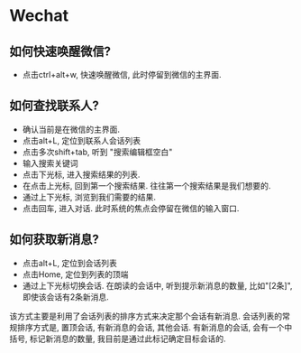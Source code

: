 Wechat 
=======

## 如何快速唤醒微信?

- 点击ctrl+alt+w, 快速唤醒微信, 此时停留到微信的主界面.

## 如何查找联系人? 

- 确认当前是在微信的主界面. 
- 点击alt+L, 定位到联系人会话列表
- 点击多次shift+tab, 听到 "搜索编辑框空白" 
- 输入搜索关键词
- 点击下光标, 进入搜索结果的列表. 
- 在点击上光标, 回到第一个搜索结果. 往往第一个搜索结果是我们想要的.
- 通过上下光标, 浏览到我们需要的结果. 
- 点击回车, 进入对话. 此时系统的焦点会停留在微信的输入窗口.


## 如何获取新消息? 

- 点击alt+L, 定位到会话列表
- 点击Home, 定位到列表的顶端
- 通过上下光标切换会话. 在朗读的会话中, 听到提示新消息的数量, 比如"[2条]", 即使该会话有2条新消息.

该方式主要是利用了会话列表的排序方式来决定那个会话有新消息. 
会话列表的常规排序方式是, 置顶会话, 有新消息的会话, 其他会话.
有新消息的会话, 会有一个中括号, 标记新消息的数量, 我目前是通过此标记确定目标会话的. 